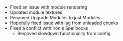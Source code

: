 - Fixed an issue with module rendering
- Updated module textures
- Renamed Upgrade Modules to just Modules
- Hopefully fixed issue with lag from unloaded chunks
- Fixed a conflict with Iron's Spellbooks 
  - Removed slowdown functionality from config
